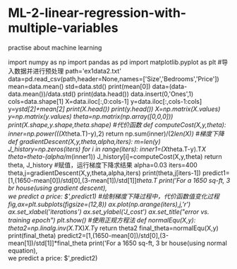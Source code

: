 # ML-2-linear-regression-with-multiple-variables
practise about machine learning

import numpy as np
import pandas as pd
import matplotlib.pyplot as plt
#导入数据并进行预处理
path='ex1data2.txt'
data=pd.read_csv(path,header=None,names=['Size','Bedrooms','Price'])
mean=data.mean()
std=data.std()
print(mean[0])
data=(data-data.mean())/data.std()
print(data.head())
data.insert(0,'Ones',1)
cols=data.shape[1]
X=data.iloc[:,0:cols-1]
y=data.iloc[:,cols-1:cols]
y=y*std[2]+mean[2]
print(X.head())
print(y.head())
X=np.matrix(X.values)
y=np.matrix(y.values)
theta=np.matrix(np.array([0,0,0]))
print(X.shape,y.shape,theta.shape)
#代价函数
def computeCost(X,y,theta):
    inner=np.power(((X*theta.T)-y),2)
    return np.sum(inner)/(2*len(X))
#梯度下降
def gradientDescent(X,y,theta,alpha,iters):
    m=len(y)
    J_history=np.zeros(iters)
    for i in range(iters):
        inner1=(X*theta.T-y).T*X
        theta=theta-(alpha/m*(inner1))
        J_history[i]=computeCost(X,y,theta)
    return theta,   J_history
#赋值，运行梯度下降求结果
alpha=0.03
iters=400
theta,j=gradientDescent(X,y,theta,alpha,iters)
print(theta,j[iters-1])
predict1=[1,(1650-mean[0])/std[0],(3-mean[1])/std[1]]*theta.T
print('For a 1650 sq-ft, 3 br house(using gradient descent),\
we predict a price: $',predict1)
#绘制梯度下降过程中，代价函数值变化过程
fig,ax=plt.subplots(figsize=(12,8))
ax.plot(np.arange(iters),j,'r')
ax.set_xlabel('iterations')
ax.set_ylabel('J_cost')
ax.set_title("error vs. training epoch")
plt.show()
#使用正规方程法
def normalEqu(X,y):
    theta2=np.linalg.inv(X.T*X)*X.T*y
    return theta2
final_theta=normalEqu(X,y)
print(final_theta)
predict2=[1,(1650-mean[0])/std[0],(3-mean[1])/std[1]]*final_theta
print('For a 1650 sq-ft, 3 br house(using normal equation),\
we predict a price: $',predict2)
